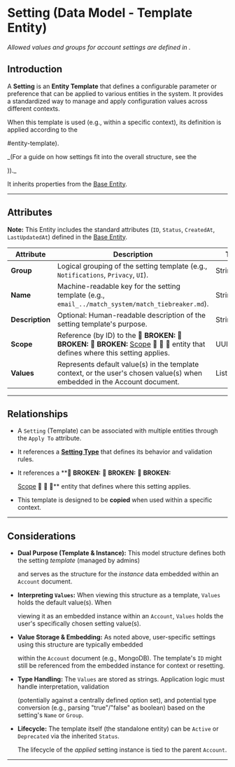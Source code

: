 # **Setting** (Data Model - Template Entity)

*Allowed values and groups for account settings are defined in .*

## **Introduction**

A **Setting** is an **Entity Template** that defines a configurable parameter or preference that can be applied to
various entities in the system. It provides a standardized way to manage and apply configuration values across different
contexts.

When this template is used (e.g., within a specific context), its definition is applied according to the

<!-- [copying mechanism](# ../concepts/ddd_concepts.md (TODO: Create DDD concepts) -->#entity-template).

_(For a guide on how settings fit into the overall structure, see the
<!-- [User Guide: Setting](# ../user_guide/ (TODO: Create user guide) -->))._

It inherits properties from the [Base Entity](../../../foundation/base_entity.md).

---

## **Attributes**

**Note:** This Entity includes the standard attributes (`ID`, `Status`, `CreatedAt`, `LastUpdatedAt`) defined in the [Base Entity](../../../foundation/base_entity.md).

| Attribute       | Description                                                                                                                                                                             | Type         | Required | Notes / Example                                                                                         |
| --------------- | --------------------------------------------------------------------------------------------------------------------------------------------------------------------------------------- | ------------ | -------- | ------------------------------------------------------------------------------------------------------- |
| **Group**       | Logical grouping of the setting template (e.g., `Notifications`, `Privacy`, `UI`).                                                                                                      | String       | Yes      | Example: `Notifications`                                                                                |
| **Name**        | Machine-readable key for the setting template (e.g., `email_../match_system/match_tiebreaker.md`).                                                                                                          | String       | Yes      | Example: `email_../match_system/match_tiebreaker.md`                                                                        |
| **Description** | Optional: Human-readable description of the setting template's purpose.                                                                                                                 | String       | Optional | Example: `Enable email reminders before matches start.`                                                 |
| **Scope**       | Reference (by ID) to the 🚨 **BROKEN:** 🚨 **BROKEN:** 🚨 **BROKEN:** [Scope](../../role/permission/README.md) 🚨 🚨 🚨 entity that defines where this setting applies. | UUID         | No       | Example: `a1b2c3d4-e5f6-7890-1234-567890abc999`                                                         |
| **Values**      | Represents default value(s) in the template context, or the user's chosen value(s) when embedded in the Account document.                                                               | List[String] | Yes      | Example (Template Default): `["true"]`. Example (Instance): `["dark", "compact"]`. Stored as String(s). |

---

## **Relationships**

- A `Setting` (Template) can be associated with multiple entities through the `Apply To` attribute.
- It references a **[Setting Type](../../../foundation/base_entity.md)** that defines its behavior and validation rules.
- It references a **🚨 **BROKEN:** 🚨 **BROKEN:** 🚨 **BROKEN:**

  [Scope](../../role/permission/README.md) 🚨 🚨 🚨** entity that defines where this setting applies.

- This template is designed to be **copied** when used within a specific context.

---

## **Considerations**

- **Dual Purpose (Template & Instance):** This model structure defines both the setting *template* (managed by admins)

  and serves as the structure for the *instance* data embedded within an `Account` document.

- **Interpreting `Values`:** When viewing this structure as a template, `Values` holds the default value(s). When

  viewing it as an embedded instance within an `Account`, `Values` holds the user's specifically chosen setting
  value(s).

- **Value Storage & Embedding:** As noted above, user-specific settings using this structure are typically embedded

  within the `Account` document (e.g., MongoDB). The template's `ID` might still be referenced from the embedded
  instance for context or resetting.

- **Type Handling:** The `Values` are stored as strings. Application logic must handle interpretation, validation

  (potentially against a centrally defined option set), and potential type conversion (e.g., parsing "true"/"false" as
  boolean) based on the setting's `Name` or `Group`.

- **Lifecycle:** The template itself (the standalone entity) can be `Active` or `Deprecated` via the inherited `Status`.

  The lifecycle of the *applied* setting instance is tied to the parent `Account`.

---
